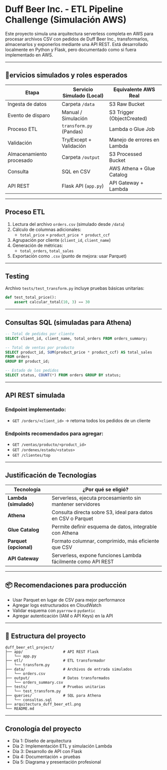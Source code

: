 
# Duff Beer Inc. - ETL Pipeline Challenge (Simulación AWS)

Este proyecto simula una arquitectura serverless completa en AWS para procesar archivos CSV con pedidos de Duff Beer Inc., transformarlos, almacenarlos y exponerlos mediante una API REST. Está desarrollado localmente en Python y Flask, pero documentado como si fuera implementado en AWS.

---


## 🔧ervicios simulados y roles esperados

| Etapa                    | Servicio Simulado (Local) | Equivalente AWS Real          |
|--------------------------|---------------------------|-------------------------------|
| Ingesta de datos         | Carpeta `/data`           | S3 Raw Bucket                 |
| Evento de disparo        | Manual / Simulación       | S3 Trigger (ObjectCreated)    |
| Proceso ETL              | `transform.py` (Pandas)   | Lambda o Glue Job             |
| Validación               | Try/Except + Validación   | Manejo de errores en Lambda   |
| Almacenamiento procesado | Carpeta `/output`         | S3 Processed Bucket           |
| Consulta                 | SQL en CSV                | AWS Athena + Glue Catalog     |
| API REST                 | Flask API (`app.py`)      | API Gateway + Lambda          |

---

## Proceso ETL

1. Lectura del archivo `orders.csv` (simulado desde `/data`)
2. Cálculo de columnas adicionales:
   - `total_price` = `product_price * product_ccf`
3. Agrupación por cliente (`client_id`, `client_name`)
4. Generación de métricas:
   - `total_orders`, `total_sales`
5. Exportación como `.csv` (punto de mejora: usar Parquet)

---

## Testing

Archivo `tests/test_transform.py` incluye pruebas básicas unitarias:

```python
def test_total_price():
    assert calcular_total(10, 3) == 30
```

---

## Consultas SQL (simuladas para Athena)

```sql
-- Total de pedidos por cliente
SELECT client_id, client_name, total_orders FROM orders_summary;

-- Total de ventas por producto
SELECT product_id, SUM(product_price * product_ccf) AS total_sales
FROM orders
GROUP BY product_id;

-- Estado de los pedidos
SELECT status, COUNT(*) FROM orders GROUP BY status;
```

---

## API REST simulada

### Endpoint implementado:

- `GET /orders/<client_id>` → retorna todos los pedidos de un cliente

### Endpoints recomendados para agregar:
- `GET /ventas/producto/<product_id>`
- `GET /ordenes/estado/<status>`
- `GET /clientes/top`

---

## Justificación de Tecnologías

| Tecnología | ¿Por qué se eligió? |
|------------|----------------------|
| **Lambda (simulado)** | Serverless, ejecuta procesamiento sin mantener servidores |
| **Athena** | Consulta directa sobre S3, ideal para datos en CSV o Parquet |
| **Glue Catalog** | Permite definir esquema de datos, integrable con Athena |
| **Parquet (opcional)** | Formato columnar, comprimido, más eficiente que CSV |
| **API Gateway** | Serverless, expone funciones Lambda fácilmente como API REST |

---

## 📦 Recomendaciones para producción

- Usar Parquet en lugar de CSV para mejor performance
- Agregar logs estructurados en CloudWatch
- Validar esquema con `pyarrow` o `pydantic`
- Agregar autenticación (IAM o API Keys) en la API

---

## 📁 Estructura del proyecto

```
duff_beer_etl_project/
├── app/                  # API REST Flask
│   └── app.py
├── etl/                  # ETL transformador
│   └── transform.py
├── data/                 # Archivos de entrada simulados
│   └── orders.csv
├── output/               # Datos transformados
│   └── orders_summary.csv
├── tests/                # Pruebas unitarias
│   └── test_transform.py
├── queries/              # SQL para Athena
│   └── consultas.sql
├── arquitectura_duff_beer_etl.png
└── README.md
```

---

## Cronología del proyecto

- Día 1: Diseño de arquitectura
- Día 2: Implementación ETL y simulación Lambda
- Día 3: Desarrollo de API con Flask
- Día 4: Documentación + pruebas
- Día 5: Diagrama y presentación profesional


